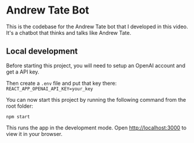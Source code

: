 # Andrew Tate Bot

This is the codebase for the Andrew Tate bot that I developed in this video. It's a chatbot that thinks and talks like Andrew Tate.
<div>
<a href="https://youtu.be/PRPgWj94hrI" target="_blank">

</a>
</div>

## Local development

Before starting this project, you will need to setup an OpenAI account and get a API key.

Then create a `.env` file and put that key there:
`REACT_APP_OPENAI_API_KEY=your_key`

You can now start this project by running the following command from the root folder:

`npm start`

This runs the app in the development mode.
Open [http://localhost:3000](http://localhost:3000) to view it in your browser.
